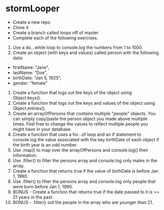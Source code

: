 # stormLooper

* Create a new repo
* Clone it
* Create a branch called loops off of master
* Complete each of the following exercises:
1. Use a do...while loop to console.log the numbers from 1 to 1000.
1. Create an object (with keys and values) called person with the following data:
  * firstName: "Jane",
  * lastName: "Doe",
  * birthDate: "Jan 5, 1925",
  * gender: "female"
1. Create a function that logs out the keys of the object using Object.keys().
1. Create a function that logs out the keys and values of the object using Object.entries().
1. Create an arrayOfPersons that contains multiple "people" objects. You can simply copy/paste the person object you made above multiple times. Feel free to change the values to reflect multiple people you might have in your database.
1. Create a function that uses a for...of loop and an if statement to console.log the value associated with the key birthDate of each object if the birth year is an odd number.
1. Use .map() to map over the arrayOfPersons and console.log() their information.
1. Use .filter() to filter the persons array and console.log only males in the array.
1. Create a function that returns true if the value of birthDate is before Jan 1, 1990.
1. Use .filter() to filter the persons array and console.log only people that were born before Jan 1, 1990.
1. BONUS - Create a function that returns true if the date passed to it is >= 21 years in the past.
1. BONUS - .filter() out the people in the array who are younger than 21.